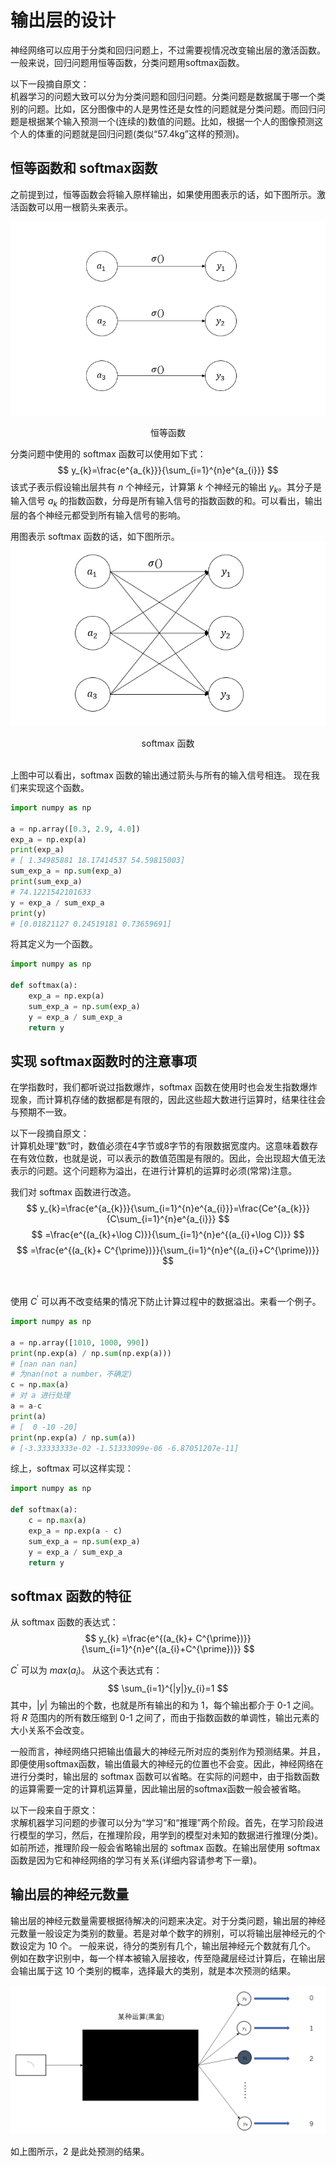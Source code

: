 # 输出层的设计
神经网络可以应用于分类和回归问题上，不过需要视情况改变输出层的激活函数。
<br>
一般来说，回归问题用恒等函数，分类问题用softmax函数。

以下一段摘自原文：
<br>
机器学习的问题大致可以分为分类问题和回归问题。分类问题是数据属于哪一个类别的问题。比如，区分图像中的人是男性还是女性的问题就是分类问题。而回归问题是根据某个输入预测一个(连续的)数值的问题。比如，根据一个人的图像预测这个人的体重的问题就是回归问题(类似“57.4kg”这样的预测)。

## 恒等函数和 softmax函数
之前提到过，恒等函数会将输入原样输出，如果使用图表示的话，如下图所示。激活函数可以用一根箭头来表示。

![](images/3_5_1.jpg)
<center>恒等函数</center>

分类问题中使用的 softmax 函数可以使用如下式：
$$
y_{k}=\frac{e^{a_{k}}}{\sum_{i=1}^{n}e^{a_{i}}}
$$
该式子表示假设输出层共有 $n$ 个神经元，计算第 $k$ 个神经元的输出 $y_{k}$。其分子是输入信号 $a_{k}$ 的指数函数，分母是所有输入信号的指数函数的和。可以看出，输出层的各个神经元都受到所有输入信号的影响。

用图表示 softmax 函数的话，如下图所示。
<br>
![](images/3_5_2.jpg)
<center>softmax 函数</center>
<br>

上图中可以看出，softmax 函数的输出通过箭头与所有的输入信号相连。
现在我们来实现这个函数。
```python
import numpy as np

a = np.array([0.3, 2.9, 4.0])
exp_a = np.exp(a)
print(exp_a)
# [ 1.34985881 18.17414537 54.59815003]
sum_exp_a = np.sum(exp_a)
print(sum_exp_a)
# 74.1221542101633
y = exp_a / sum_exp_a
print(y)
# [0.01821127 0.24519181 0.73659691]
```
将其定义为一个函数。
```python
import numpy as np

def softmax(a):
    exp_a = np.exp(a)
    sum_exp_a = np.sum(exp_a)
    y = exp_a / sum_exp_a
    return y
```

## 实现 softmax函数时的注意事项
在学指数时，我们都听说过指数爆炸，softmax 函数在使用时也会发生指数爆炸现象，而计算机存储的数据都是有限的，因此这些超大数进行运算时，结果往往会与预期不一致。

以下一段摘自原文：
<br>
计算机处理“数”时，数值必须在4字节或8字节的有限数据宽度内。这意味着数存在有效位数，也就是说，可以表示的数值范围是有限的。因此，会出现超大值无法表示的问题。这个问题称为溢出，在进行计算机的运算时必须(常常)注意。

我们对 softmax 函数进行改造。
$$
y_{k}=\frac{e^{a_{k}}}{\sum_{i=1}^{n}e^{a_{i}}}=\frac{Ce^{a_{k}}}{C\sum_{i=1}^{n}e^{a_{i}}}
$$
$$
=\frac{e^{(a_{k}+\log C)}}{\sum_{i=1}^{n}e^{(a_{i}+\log C)}}
$$
$$
=\frac{e^{(a_{k}+ C^{\prime})}}{\sum_{i=1}^{n}e^{(a_{i}+C^{\prime})}}
$$

<br>




使用 $C^\prime$ 可以再不改变结果的情况下防止计算过程中的数据溢出。来看一个例子。
```python
import numpy as np

a = np.array([1010, 1000, 990])
print(np.exp(a) / np.sum(np.exp(a)))
# [nan nan nan]
# 为nan(not a number，不确定)
c = np.max(a)
# 对 a 进行处理
a = a-c
print(a)
# [  0 -10 -20]
print(np.exp(a) / np.sum(a))
# [-3.33333333e-02 -1.51333099e-06 -6.87051207e-11]
```
综上，softmax 可以这样实现：
```python
import numpy as np

def softmax(a):
    c = np.max(a)
    exp_a = np.exp(a - c)  
    sum_exp_a = np.sum(exp_a)
    y = exp_a / sum_exp_a
    return y
```

## softmax 函数的特征
从 softmax 函数的表达式：
$$
y_{k}
=\frac{e^{(a_{k}+ C^{\prime})}}{\sum_{i=1}^{n}e^{(a_{i}+C^{\prime})}}
$$

$C^\prime$ 可以为 $max(a_{i})$。
从这个表达式有：
$$
\sum_{i=1}^{|y|}y_{i}=1
$$
其中，$|y|$ 为输出的个数，也就是所有输出的和为 1，每个输出都介于 0-1 之间。将 $R$ 范围内的所有数压缩到 0-1 之间了，而由于指数函数的单调性，输出元素的大小关系不会改变。

一般而言，神经网络只把输出值最大的神经元所对应的类别作为预测结果。并且，即便使用softmax函数，输出值最大的神经元的位置也不会变。因此，神经网络在进行分类时，输出层的 softmax 函数可以省略。在实际的问题中，由于指数函数的运算需要一定的计算机运算量，因此输出层的softmax函数一般会被省略。

以下一段来自于原文：
<br>
求解机器学习问题的步骤可以分为“学习”和“推理”两个阶段。首先，在学习阶段进行模型的学习，然后，在推理阶段，用学到的模型对未知的数据进行推理(分类)。如前所述，推理阶段一般会省略输出层的 softmax 函数。在输出层使用 softmax 函数是因为它和神经网络的学习有关系(详细内容请参考下一章)。

## 输出层的神经元数量

输出层的神经元数量需要根据待解决的问题来决定。对于分类问题，输出层的神经元数量一般设定为类别的数量。若是对单个数字的辨别，可以将输出层神经元的个数设定为 10 个。
一般来说，待分的类别有几个，输出层神经元个数就有几个。
例如在数字识别中，每一个样本被输入层接收，传至隐藏层经过计算后，在输出层会输出属于这 10 个类别的概率，选择最大的类别，就是本次预测的结果。

![](images/3_5_3.jpg)

如上图所示，2 是此处预测的结果。